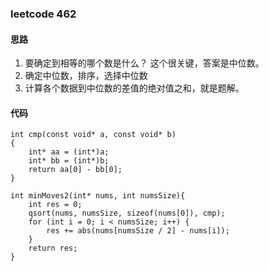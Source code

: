 ### leetcode 462
#### 思路
1. 要确定到相等的哪个数是什么？ 这个很关键，答案是中位数。
2. 确定中位数，排序，选择中位数
3. 计算各个数据到中位数的差值的绝对值之和，就是题解。

#### 代码
```
int cmp(const void* a, const void* b)
{
    int* aa = (int*)a;
    int* bb = (int*)b;
    return aa[0] - bb[0];
}

int minMoves2(int* nums, int numsSize){
    int res = 0;
    qsort(nums, numsSize, sizeof(nums[0]), cmp);
    for (int i = 0; i < numsSize; i++) {
        res += abs(nums[numsSize / 2] - nums[i]);
    }
    return res;
}
```